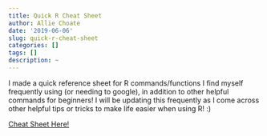 ```yaml
---
title: Quick R Cheat Sheet
author: Allie Choate
date: '2019-06-06'
slug: quick-r-cheat-sheet
categories: []
tags: []
description: ~
---
```


I made a quick reference sheet for R commands/functions I find myself frequently using (or needing to google), in addition to other helpful commands for beginners! I will be updating this frequently as I come across other helpful tips or tricks to make life easier when using R! :)


[Cheat Sheet Here!](http://rpubs.com/alliechoate/504079)
